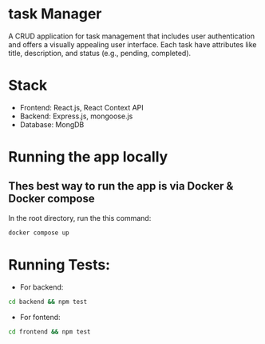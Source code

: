 # task Manager

A CRUD application for task management that includes user authentication and offers a visually
appealing user interface. Each task have attributes like title, description, and status (e.g., pending, completed).

# Stack

- Frontend: React.js, React Context API
- Backend: Express.js, mongoose.js
- Database: MongDB

# Running the app locally
## Thes best way to run the app is via Docker & Docker compose

In the root directory, run the this command:

```bash
docker compose up
```

# Running Tests:

- For backend:
```bash
cd backend && npm test
```

- For fontend:
```bash
cd frontend && npm test
```